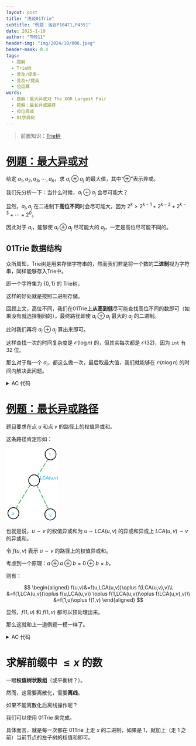 ```yaml
---
layout: post
title: "浅谈01Trie"
subtitle: "例题：洛谷P10471,P4551"
date: 2025-1-19
author: "TH911"
header-img: "img/2024/10/006.jpeg"
header-mask: 0.4
tags:
  - 题解
  - Trie树
  - 普及/提高−
  - 普及+/提高
  - 位运算
words:
  - 题解：最大异或对 The XOR Largest Pair
  - 题解：最长异或路径
  - 按位异或
  - 01字典树
---
```


> 前置知识：[Trie树](/2024/11/14/1/)

# [例题：最大异或对](https://www.luogu.com.cn/problem/P10471)

给定 $a_1,a_2,a_3,\cdots,a_n$，求 $a_i\oplus a_j$ 的最大值，其中“$\oplus$”表示异或。

我们先分析一下：当什么时候，$a_i \oplus a_j$ 会尽可能大？

显然，$a_i,a_j$ 在二进制下**高位不同**时会尽可能大，因为 $2^k>2^{k-1}+2^{k-2}+2^{k-3}+\cdots+2^0$。

因此对于 $a_i$，能够使 $a_i \oplus a_j$ 尽可能大的 $a_j$，一定是高位尽可能不同的。

## 01Trie 数据结构

众所周知，Trie树是用来存储字符串的，然而我们若是将一个数的**二进制**视为字符串，同样能够存入Trie中。

即一个字符集为 $\{0,1\}$ 的 Trie树。

这样的好处就是按照二进制存储。

回顾上文，高位不同，我们在01Trie上**从高到低**尽可能查找高位不同的数即可（如果没有就选择相同的）。最终路径即使 $a_i \oplus a_j$ 最大的 $a_j$ 的二进制。

此时我们再将 $a_i\oplus a_j$ 算出来即可。

这样查找一次的时间复杂度是 $\mathcal O\left(\log n\right)$ 的，但其实每次都是 $\mathcal O(32)$，因为 `int` 有 $32$ 位。

那么对于每一个 $a_i$，都这么做一次，最后取最大值，我们就能够在 $\mathcal O\left(n\log n\right)$ 的时间内解决此问题。

<details class="success">
    <summary>AC 代码</summary>
<div class="language-cpp highlighter-rouge"><div class="highlight"><pre class="highlight"><code><div class="table-responsive"><table class="rouge-table table"><tbody><tr><td class="rouge-gutter gl"><pre class="lineno">1
2
3
4
5
6
7
8
9
10
11
12
13
14
15
16
17
18
19
20
21
22
23
24
25
26
27
28
29
30
31
32
33
34
35
36
37
38
39
40
41
42
43
44
45
46
47
48
49
50
51
52
53
54
55
56
57
58
59
60
61
62
63
64
</pre></td><td class="rouge-code"><pre><span class="c1">//#include&lt;bits/stdc++.h&gt;</span>
<span class="cp">#include</span><span class="cpf">&lt;algorithm&gt;</span><span class="cp">
#include</span><span class="cpf">&lt;iostream&gt;</span><span class="cp">
#include</span><span class="cpf">&lt;cstring&gt;</span><span class="cp">
#include</span><span class="cpf">&lt;iomanip&gt;</span><span class="cp">
#include</span><span class="cpf">&lt;cstdio&gt;</span><span class="cp">
#include</span><span class="cpf">&lt;string&gt;</span><span class="cp">
#include</span><span class="cpf">&lt;vector&gt;</span><span class="cp">
#include</span><span class="cpf">&lt;cmath&gt;</span><span class="c1"> </span><span class="cp">
#include</span><span class="cpf">&lt;ctime&gt;</span><span class="cp">
#include</span><span class="cpf">&lt;deque&gt;</span><span class="cp">
#include</span><span class="cpf">&lt;queue&gt;</span><span class="cp">
#include</span><span class="cpf">&lt;stack&gt;</span><span class="cp">
#include</span><span class="cpf">&lt;list&gt;</span><span class="cp">
</span><span class="k">using</span> <span class="k">namespace</span> <span class="n">std</span><span class="p">;</span>
<span class="k">const</span> <span class="kt">int</span> <span class="n">N</span><span class="o">=</span><span class="mi">100000</span><span class="p">;</span>
<span class="k">struct</span> <span class="nc">trie</span><span class="p">{</span>
	<span class="k">struct</span> <span class="nc">node</span><span class="p">{</span>
		<span class="kt">int</span> <span class="n">m</span><span class="p">[</span><span class="mi">2</span><span class="p">];</span>
	<span class="p">}</span><span class="n">t</span><span class="p">[</span><span class="mi">32</span><span class="o">*</span><span class="n">N</span><span class="o">+</span><span class="mi">1</span><span class="p">];</span>

	<span class="kt">void</span> <span class="nf">insert</span><span class="p">(</span><span class="kt">int</span> <span class="n">x</span><span class="p">){</span>
		<span class="k">static</span> <span class="kt">int</span> <span class="n">top</span><span class="o">=</span><span class="mi">1</span><span class="p">;</span>
		<span class="kt">int</span> <span class="n">p</span><span class="o">=</span><span class="mi">1</span><span class="p">;</span>
		<span class="k">for</span><span class="p">(</span><span class="kt">int</span> <span class="n">i</span><span class="o">=</span><span class="mi">31</span><span class="p">;</span><span class="n">i</span><span class="o">&gt;=</span><span class="mi">0</span><span class="p">;</span><span class="n">i</span><span class="o">--</span><span class="p">){</span>
			<span class="kt">int</span> <span class="n">bit</span><span class="o">=</span><span class="n">x</span><span class="o">&gt;&gt;</span><span class="n">i</span><span class="o">&amp;</span><span class="mi">1</span><span class="p">;</span>
			<span class="k">if</span><span class="p">(</span><span class="o">!</span><span class="n">t</span><span class="p">[</span><span class="n">p</span><span class="p">].</span><span class="n">m</span><span class="p">[</span><span class="n">bit</span><span class="p">])</span><span class="n">t</span><span class="p">[</span><span class="n">p</span><span class="p">].</span><span class="n">m</span><span class="p">[</span><span class="n">bit</span><span class="p">]</span><span class="o">=++</span><span class="n">top</span><span class="p">;</span>
			<span class="n">p</span><span class="o">=</span><span class="n">t</span><span class="p">[</span><span class="n">p</span><span class="p">].</span><span class="n">m</span><span class="p">[</span><span class="n">bit</span><span class="p">];</span>
		<span class="p">}</span>
	<span class="p">}</span>
	<span class="kt">int</span> <span class="nf">query</span><span class="p">(</span><span class="kt">int</span> <span class="n">x</span><span class="p">){</span>
		<span class="kt">int</span> <span class="n">p</span><span class="o">=</span><span class="mi">1</span><span class="p">,</span><span class="n">ans</span><span class="o">=</span><span class="mi">0</span><span class="p">;</span>
		<span class="k">for</span><span class="p">(</span><span class="kt">int</span> <span class="n">i</span><span class="o">=</span><span class="mi">31</span><span class="p">;</span><span class="n">i</span><span class="o">&gt;=</span><span class="mi">0</span><span class="p">;</span><span class="n">i</span><span class="o">--</span><span class="p">){</span>
			<span class="kt">int</span> <span class="n">bit</span><span class="o">=</span><span class="n">x</span><span class="o">&gt;&gt;</span><span class="n">i</span><span class="o">&amp;</span><span class="mi">1</span><span class="p">;</span>
			<span class="k">if</span><span class="p">(</span><span class="n">t</span><span class="p">[</span><span class="n">p</span><span class="p">].</span><span class="n">m</span><span class="p">[</span><span class="o">!</span><span class="n">bit</span><span class="p">]){</span>
				<span class="n">p</span><span class="o">=</span><span class="n">t</span><span class="p">[</span><span class="n">p</span><span class="p">].</span><span class="n">m</span><span class="p">[</span><span class="o">!</span><span class="n">bit</span><span class="p">];</span>
				<span class="n">ans</span><span class="o">|=</span><span class="p">(</span><span class="o">!</span><span class="n">bit</span><span class="p">)</span><span class="o">&lt;&lt;</span><span class="n">i</span><span class="p">;</span><span class="c1">//注意不要混用逻辑运算符!和位运算符~，~0=111...111，而不是1.</span>
			<span class="p">}</span><span class="k">else</span><span class="p">{</span>
				<span class="n">p</span><span class="o">=</span><span class="n">t</span><span class="p">[</span><span class="n">p</span><span class="p">].</span><span class="n">m</span><span class="p">[</span><span class="n">bit</span><span class="p">];</span>
				<span class="n">ans</span><span class="o">|=</span><span class="n">bit</span><span class="o">&lt;&lt;</span><span class="n">i</span><span class="p">;</span>
			<span class="p">}</span>
		<span class="p">}</span><span class="k">return</span> <span class="n">ans</span><span class="p">;</span>
	<span class="p">}</span>
<span class="p">}</span><span class="n">trie01</span><span class="p">;</span>
<span class="kt">int</span> <span class="n">n</span><span class="p">,</span><span class="n">a</span><span class="p">[</span><span class="n">N</span><span class="o">+</span><span class="mi">1</span><span class="p">];</span>
<span class="kt">int</span> <span class="nf">main</span><span class="p">(){</span>
	<span class="cm">/*freopen("test.in","r",stdin);
	freopen("test.out","w",stdout);*/</span>
	
	<span class="n">scanf</span><span class="p">(</span><span class="s">"%d"</span><span class="p">,</span><span class="o">&amp;</span><span class="n">n</span><span class="p">);</span>
	<span class="k">for</span><span class="p">(</span><span class="kt">int</span> <span class="n">i</span><span class="o">=</span><span class="mi">1</span><span class="p">;</span><span class="n">i</span><span class="o">&lt;=</span><span class="n">n</span><span class="p">;</span><span class="n">i</span><span class="o">++</span><span class="p">){</span>
		<span class="n">scanf</span><span class="p">(</span><span class="s">"%d"</span><span class="p">,</span><span class="n">a</span><span class="o">+</span><span class="n">i</span><span class="p">);</span>
		<span class="n">trie01</span><span class="p">.</span><span class="n">insert</span><span class="p">(</span><span class="n">a</span><span class="p">[</span><span class="n">i</span><span class="p">]);</span>
	<span class="p">}</span>
	<span class="kt">int</span> <span class="n">Max</span><span class="o">=</span><span class="mi">0</span><span class="p">;</span>
	<span class="k">for</span><span class="p">(</span><span class="kt">int</span> <span class="n">i</span><span class="o">=</span><span class="mi">1</span><span class="p">;</span><span class="n">i</span><span class="o">&lt;=</span><span class="n">n</span><span class="p">;</span><span class="n">i</span><span class="o">++</span><span class="p">){</span>
		<span class="n">Max</span><span class="o">=</span><span class="n">max</span><span class="p">(</span><span class="n">Max</span><span class="p">,</span><span class="n">a</span><span class="p">[</span><span class="n">i</span><span class="p">]</span><span class="o">^</span><span class="n">trie01</span><span class="p">.</span><span class="n">query</span><span class="p">(</span><span class="n">a</span><span class="p">[</span><span class="n">i</span><span class="p">]));</span>
	<span class="p">}</span>
	<span class="n">printf</span><span class="p">(</span><span class="s">"%d</span><span class="se">\n</span><span class="s">"</span><span class="p">,</span><span class="n">Max</span><span class="p">);</span> 
		
	<span class="cm">/*fclose(stdin);
	fclose(stdout);*/</span>
	<span class="k">return</span> <span class="mi">0</span><span class="p">;</span>
<span class="p">}</span>
</pre></td></tr></tbody></table></div></code></pre></div></div>
</details>



# [例题：最长异或路径](https://www.luogu.com.cn/problem/P4551)

题目要求在点 $u$ 和点 $v$ 的路径上的权值异或和。

这条路径肯定形如：

![](/img/2025/01/009.png)

也就是说，$u\sim v$ 的权值异或和为 $u\sim LCA(u,v)$ 的异或和异或上 $LCA(u,v)\sim v$ 的异或和。

令 $f(u,v)$ 表示 $u\sim v$ 的路径上的权值异或和。

考虑到一个原理：$a\oplus a\oplus b=0\oplus b=b$。

则有：

$$
\begin{aligned}
f(u,v)&=f(u,LCA(u,v))\oplus f(LCA(u,v),v)\\
&=f(1,LCA(u,v))\oplus f(u,LCA(u,v)) \oplus f(1,LCA(u,v))\oplus f(LCA(u,v),v)\\
&=f(1,u)\oplus f(1,v)
\end{aligned}
$$

显然，$f(1,u)$ 和 $f(1,v)$ 都可以预处理出来。

那么这就和上一道例题一模一样了。

<details class="success">
    <summary>AC 代码</summary>
    <div class="language-cpp highlighter-rouge"><div class="highlight"><pre class="highlight"><code><div class="table-responsive"><table class="rouge-table table"><tbody><tr><td class="rouge-gutter gl"><pre class="lineno">1
2
3
4
5
6
7
8
9
10
11
12
13
14
15
16
17
18
19
20
21
22
23
24
25
26
27
28
29
30
31
32
33
34
35
36
37
38
39
40
41
42
43
44
45
46
47
48
49
50
51
52
53
54
55
56
57
58
59
60
61
62
63
64
65
66
67
68
69
70
71
72
73
74
75
76
77
78
79
80
81
82
83
84
85
86
87
88
89
</pre></td><td class="rouge-code"><pre><span class="c1">//#include&lt;bits/stdc++.h&gt;</span>
<span class="cp">#include</span><span class="cpf">&lt;algorithm&gt;</span><span class="cp">
#include</span><span class="cpf">&lt;iostream&gt;</span><span class="cp">
#include</span><span class="cpf">&lt;cstring&gt;</span><span class="cp">
#include</span><span class="cpf">&lt;iomanip&gt;</span><span class="cp">
#include</span><span class="cpf">&lt;cstdio&gt;</span><span class="cp">
#include</span><span class="cpf">&lt;string&gt;</span><span class="cp">
#include</span><span class="cpf">&lt;vector&gt;</span><span class="cp">
#include</span><span class="cpf">&lt;cmath&gt;</span><span class="c1"> </span><span class="cp">
#include</span><span class="cpf">&lt;ctime&gt;</span><span class="cp">
#include</span><span class="cpf">&lt;deque&gt;</span><span class="cp">
#include</span><span class="cpf">&lt;queue&gt;</span><span class="cp">
#include</span><span class="cpf">&lt;stack&gt;</span><span class="cp">
#include</span><span class="cpf">&lt;list&gt;</span><span class="cp">
</span><span class="k">using</span> <span class="k">namespace</span> <span class="n">std</span><span class="p">;</span>
<span class="k">constexpr</span> <span class="k">const</span> <span class="kt">int</span> <span class="n">N</span><span class="o">=</span><span class="mi">100000</span><span class="p">;</span>
<span class="k">struct</span> <span class="nc">edge</span><span class="p">{</span>
	<span class="kt">int</span> <span class="n">v</span><span class="p">,</span><span class="n">r</span><span class="p">,</span><span class="n">w</span><span class="p">;</span>
<span class="p">}</span><span class="n">a</span><span class="p">[</span><span class="mi">2</span><span class="o">*</span><span class="p">(</span><span class="n">N</span><span class="o">-</span><span class="mi">1</span><span class="p">)</span><span class="o">+</span><span class="mi">1</span><span class="p">];</span>
<span class="kt">int</span> <span class="n">n</span><span class="p">,</span><span class="n">h</span><span class="p">[</span><span class="n">N</span><span class="o">+</span><span class="mi">1</span><span class="p">],</span><span class="n">value</span><span class="p">[</span><span class="n">N</span><span class="o">+</span><span class="mi">1</span><span class="p">];</span>
<span class="kt">void</span> <span class="nf">create</span><span class="p">(</span><span class="kt">int</span> <span class="n">u</span><span class="p">,</span><span class="kt">int</span> <span class="n">v</span><span class="p">,</span><span class="kt">int</span> <span class="n">w</span><span class="p">){</span>
	<span class="k">static</span> <span class="kt">int</span> <span class="n">top</span><span class="p">;</span>
	<span class="n">a</span><span class="p">[</span><span class="o">++</span><span class="n">top</span><span class="p">]</span><span class="o">=</span><span class="p">{</span><span class="n">v</span><span class="p">,</span><span class="n">h</span><span class="p">[</span><span class="n">u</span><span class="p">],</span><span class="n">w</span><span class="p">};</span>
	<span class="n">h</span><span class="p">[</span><span class="n">u</span><span class="p">]</span><span class="o">=</span><span class="n">top</span><span class="p">;</span>
<span class="p">}</span>
<span class="kt">void</span> <span class="nf">dfs</span><span class="p">(</span><span class="kt">int</span> <span class="n">x</span><span class="p">,</span><span class="kt">int</span> <span class="n">fx</span><span class="p">){</span>
	<span class="k">for</span><span class="p">(</span><span class="kt">int</span> <span class="n">i</span><span class="o">=</span><span class="n">h</span><span class="p">[</span><span class="n">x</span><span class="p">];</span><span class="n">i</span><span class="p">;</span><span class="n">i</span><span class="o">=</span><span class="n">a</span><span class="p">[</span><span class="n">i</span><span class="p">].</span><span class="n">r</span><span class="p">){</span>
		<span class="k">if</span><span class="p">(</span><span class="n">a</span><span class="p">[</span><span class="n">i</span><span class="p">].</span><span class="n">v</span><span class="o">!=</span><span class="n">fx</span><span class="p">){</span>
			<span class="n">value</span><span class="p">[</span><span class="n">a</span><span class="p">[</span><span class="n">i</span><span class="p">].</span><span class="n">v</span><span class="p">]</span><span class="o">=</span><span class="n">value</span><span class="p">[</span><span class="n">x</span><span class="p">]</span><span class="o">^</span><span class="n">a</span><span class="p">[</span><span class="n">i</span><span class="p">].</span><span class="n">w</span><span class="p">;</span>
			<span class="n">dfs</span><span class="p">(</span><span class="n">a</span><span class="p">[</span><span class="n">i</span><span class="p">].</span><span class="n">v</span><span class="p">,</span><span class="n">x</span><span class="p">);</span>
		<span class="p">}</span>
	<span class="p">}</span>
<span class="p">}</span>
<span class="k">struct</span> <span class="nc">trie</span><span class="p">{</span>
	<span class="k">struct</span> <span class="nc">node</span><span class="p">{</span>
		<span class="kt">int</span> <span class="n">m</span><span class="p">[</span><span class="mi">2</span><span class="p">];</span>
	<span class="p">}</span><span class="n">t</span><span class="p">[</span><span class="mi">32</span><span class="o">*</span><span class="n">N</span><span class="o">+</span><span class="mi">1</span><span class="p">];</span>

	<span class="kt">void</span> <span class="nf">insert</span><span class="p">(</span><span class="kt">int</span> <span class="n">x</span><span class="p">){</span>
		<span class="k">static</span> <span class="kt">int</span> <span class="n">top</span><span class="o">=</span><span class="mi">1</span><span class="p">;</span>
		<span class="kt">int</span> <span class="n">p</span><span class="o">=</span><span class="mi">1</span><span class="p">;</span>
		<span class="k">for</span><span class="p">(</span><span class="kt">int</span> <span class="n">i</span><span class="o">=</span><span class="mi">31</span><span class="p">;</span><span class="n">i</span><span class="o">&gt;=</span><span class="mi">0</span><span class="p">;</span><span class="n">i</span><span class="o">--</span><span class="p">){</span>
			<span class="kt">int</span> <span class="n">bit</span><span class="o">=</span><span class="n">x</span><span class="o">&gt;&gt;</span><span class="n">i</span><span class="o">&amp;</span><span class="mi">1</span><span class="p">;</span>
			<span class="k">if</span><span class="p">(</span><span class="o">!</span><span class="n">t</span><span class="p">[</span><span class="n">p</span><span class="p">].</span><span class="n">m</span><span class="p">[</span><span class="n">bit</span><span class="p">])</span><span class="n">t</span><span class="p">[</span><span class="n">p</span><span class="p">].</span><span class="n">m</span><span class="p">[</span><span class="n">bit</span><span class="p">]</span><span class="o">=++</span><span class="n">top</span><span class="p">;</span>
			<span class="n">p</span><span class="o">=</span><span class="n">t</span><span class="p">[</span><span class="n">p</span><span class="p">].</span><span class="n">m</span><span class="p">[</span><span class="n">bit</span><span class="p">];</span>
		<span class="p">}</span>
	<span class="p">}</span>
	<span class="kt">void</span> <span class="nf">build</span><span class="p">(){</span>
		<span class="k">for</span><span class="p">(</span><span class="kt">int</span> <span class="n">i</span><span class="o">=</span><span class="mi">1</span><span class="p">;</span><span class="n">i</span><span class="o">&lt;=</span><span class="n">n</span><span class="p">;</span><span class="n">i</span><span class="o">++</span><span class="p">){</span>
			<span class="n">insert</span><span class="p">(</span><span class="n">value</span><span class="p">[</span><span class="n">i</span><span class="p">]);</span>
		<span class="p">}</span>
	<span class="p">}</span>
	<span class="kt">int</span> <span class="nf">query</span><span class="p">(</span><span class="kt">int</span> <span class="n">x</span><span class="p">){</span>
		<span class="kt">int</span> <span class="n">p</span><span class="o">=</span><span class="mi">1</span><span class="p">,</span><span class="n">ans</span><span class="o">=</span><span class="mi">0</span><span class="p">;</span>
		<span class="k">for</span><span class="p">(</span><span class="kt">int</span> <span class="n">i</span><span class="o">=</span><span class="mi">31</span><span class="p">;</span><span class="n">i</span><span class="o">&gt;=</span><span class="mi">0</span><span class="p">;</span><span class="n">i</span><span class="o">--</span><span class="p">){</span>
			<span class="kt">int</span> <span class="n">bit</span><span class="o">=</span><span class="n">x</span><span class="o">&gt;&gt;</span><span class="n">i</span><span class="o">&amp;</span><span class="mi">1</span><span class="p">;</span>
			<span class="k">if</span><span class="p">(</span><span class="n">t</span><span class="p">[</span><span class="n">p</span><span class="p">].</span><span class="n">m</span><span class="p">[</span><span class="o">!</span><span class="n">bit</span><span class="p">]){</span>
				<span class="n">p</span><span class="o">=</span><span class="n">t</span><span class="p">[</span><span class="n">p</span><span class="p">].</span><span class="n">m</span><span class="p">[</span><span class="o">!</span><span class="n">bit</span><span class="p">];</span>
				<span class="n">ans</span><span class="o">|=</span><span class="p">(</span><span class="o">!</span><span class="n">bit</span><span class="p">)</span><span class="o">&lt;&lt;</span><span class="n">i</span><span class="p">;</span>
			<span class="p">}</span><span class="k">else</span><span class="p">{</span>
				<span class="n">p</span><span class="o">=</span><span class="n">t</span><span class="p">[</span><span class="n">p</span><span class="p">].</span><span class="n">m</span><span class="p">[</span><span class="n">bit</span><span class="p">];</span>
				<span class="n">ans</span><span class="o">|=</span><span class="n">bit</span><span class="o">&lt;&lt;</span><span class="n">i</span><span class="p">;</span>
			<span class="p">}</span>
		<span class="p">}</span><span class="k">return</span> <span class="n">ans</span><span class="p">;</span>
	<span class="p">}</span>
<span class="p">}</span><span class="n">trie01</span><span class="p">;</span>
<span class="kt">int</span> <span class="nf">main</span><span class="p">(){</span>
	<span class="cm">/*freopen("test.in","r",stdin);
	freopen("test.out","w",stdout);*/</span>
	
	<span class="n">scanf</span><span class="p">(</span><span class="s">"%d"</span><span class="p">,</span><span class="o">&amp;</span><span class="n">n</span><span class="p">);</span>
	<span class="k">for</span><span class="p">(</span><span class="kt">int</span> <span class="n">i</span><span class="o">=</span><span class="mi">1</span><span class="p">;</span><span class="n">i</span><span class="o">&lt;</span><span class="n">n</span><span class="p">;</span><span class="n">i</span><span class="o">++</span><span class="p">){</span>
		<span class="kt">int</span> <span class="n">u</span><span class="p">,</span><span class="n">v</span><span class="p">,</span><span class="n">w</span><span class="p">;</span>
		<span class="n">scanf</span><span class="p">(</span><span class="s">"%d %d %d"</span><span class="p">,</span><span class="o">&amp;</span><span class="n">u</span><span class="p">,</span><span class="o">&amp;</span><span class="n">v</span><span class="p">,</span><span class="o">&amp;</span><span class="n">w</span><span class="p">);</span>
		<span class="n">create</span><span class="p">(</span><span class="n">u</span><span class="p">,</span><span class="n">v</span><span class="p">,</span><span class="n">w</span><span class="p">);</span>
		<span class="n">create</span><span class="p">(</span><span class="n">v</span><span class="p">,</span><span class="n">u</span><span class="p">,</span><span class="n">w</span><span class="p">);</span>
	<span class="p">}</span>
	<span class="n">dfs</span><span class="p">(</span><span class="mi">1</span><span class="p">,</span><span class="mi">0</span><span class="p">);</span>
	<span class="n">trie01</span><span class="p">.</span><span class="n">build</span><span class="p">();</span>
	<span class="kt">int</span> <span class="n">Max</span><span class="o">=</span><span class="mi">0</span><span class="p">;</span>
	<span class="k">for</span><span class="p">(</span><span class="kt">int</span> <span class="n">i</span><span class="o">=</span><span class="mi">1</span><span class="p">;</span><span class="n">i</span><span class="o">&lt;=</span><span class="n">n</span><span class="p">;</span><span class="n">i</span><span class="o">++</span><span class="p">){</span>
		<span class="n">Max</span><span class="o">=</span><span class="n">max</span><span class="p">(</span><span class="n">Max</span><span class="p">,</span><span class="n">value</span><span class="p">[</span><span class="n">i</span><span class="p">]</span><span class="o">^</span><span class="n">trie01</span><span class="p">.</span><span class="n">query</span><span class="p">(</span><span class="n">value</span><span class="p">[</span><span class="n">i</span><span class="p">]));</span>
	<span class="p">}</span>
	<span class="n">printf</span><span class="p">(</span><span class="s">"%d</span><span class="se">\n</span><span class="s">"</span><span class="p">,</span><span class="n">Max</span><span class="p">);</span> 
	
	<span class="cm">/*fclose(stdin);
	fclose(stdout);*/</span>
	<span class="k">return</span> <span class="mi">0</span><span class="p">;</span>
<span class="p">}</span>
</pre></td></tr></tbody></table></div></code></pre></div>
    </div>
</details>



# 求解前缀中 $\leq x$ 的数

一眼**权值树状数组**（或平衡树？）。

然而，这需要离散化，需要**离线**。

如果不能离散化后离线操作呢？

我们可以使用 01Trie 来完成。

具体而言，就是每一次都在 01Trie 上走 $x$ 的二进制，如果是 $1$，就加上（走 $1$ 之前）当前节点的左子树的权值和即可。
